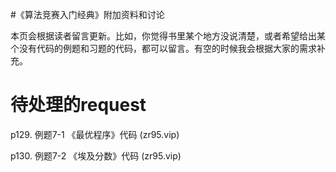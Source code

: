 #《算法竞赛入门经典》附加资料和讨论

本页会根据读者留言更新。比如，你觉得书里某个地方没说清楚，或者希望给出某个没有代码的例题和习题的代码，都可以留言。有空的时候我会根据大家的需求补充。

# 待处理的request #

p129. 例题7-1 《最优程序》代码 (zr95.vip)

p130. 例题7-2 《埃及分数》代码 (zr95.vip)